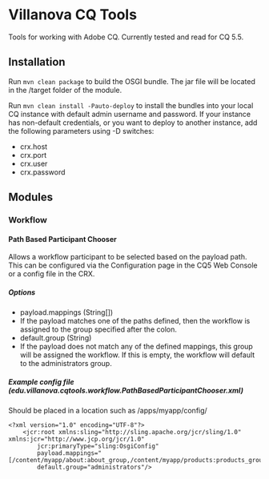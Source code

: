 # Villanova CQ Tools

Tools for working with Adobe CQ. Currently tested and read for CQ 5.5.

## Installation

Run `mvn clean package` to build the OSGI bundle. The jar file will be located in the /target folder of the module.

Run `mvn clean install -Pauto-deploy` to install the bundles into your local CQ instance with default admin username and password. If your instance has non-default credentials, or you want to deploy to another instance, add the following parameters using -D switches:

* crx.host
* crx.port
* crx.user
* crx.password

## Modules

### Workflow

#### Path Based Participant Chooser

Allows a workflow participant to be selected based on the payload path. This can be configured via the Configuration page in the CQ5 Web Console or a config file in the CRX.

##### Options
* payload.mappings (String[])
 * If the payload matches one of the paths defined, then the workflow is assigned to the group specified after the colon.
* default.group (String)
 * If the payload does not match any of the defined mappings, this group will be assigned the workflow. If this is empty, the workflow will default to the administrators group.

##### Example config file (_edu.villanova.cqtools.workflow.PathBasedParticipantChooser.xml_)
Should be placed in a location such as /apps/myapp/config/

    <?xml version="1.0" encoding="UTF-8"?>
        <jcr:root xmlns:sling="http://sling.apache.org/jcr/sling/1.0" xmlns:jcr="http://www.jcp.org/jcr/1.0"
            jcr:primaryType="sling:OsgiConfig"
            payload.mappings="[/content/myapp/about:about_group,/content/myapp/products:products_group]"
            default.group="administrators"/>

